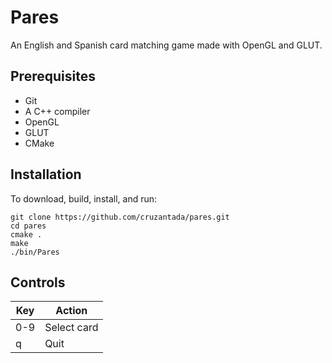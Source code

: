 # Pares

An English and Spanish card matching game made with OpenGL and GLUT.

## Prerequisites

 * Git
 * A C++ compiler
 * OpenGL
 * GLUT
 * CMake

## Installation

To download, build, install, and run:

    git clone https://github.com/cruzantada/pares.git
    cd pares
    cmake .
    make
    ./bin/Pares

## Controls

| Key | Action      |
| --- | ----------- |
| 0-9 | Select card |
| q   | Quit        |
